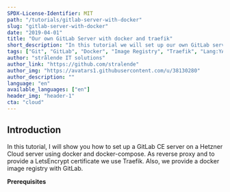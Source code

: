 ```yaml
---
SPDX-License-Identifier: MIT
path: "/tutorials/gitlab-server-with-docker"
slug: "gitlab-server-with-docker"
date: "2019-04-01"
title: "Our own GitLab Server with docker and traefik"
short_description: "In this tutorial we will set up our own GitLab server with docker. We also provide a docker image registry and use Traefik as reverse proxy."
tags: ["Git", "GitLab", "Docker", "Image Registry", "Traefik", "Lang:YAML"]
author: "strålende IT solutions"
author_link: "https://github.com/stralende"
author_img: "https://avatars1.githubusercontent.com/u/38130280"
author_description: ""
language: "en"
available_languages: ["en"]
header_img: "header-1"
cta: "cloud"
---
```



## Introduction

In this tutorial, I will show you how to set up a GitLab CE server on a Hetzner Cloud server using docker and docker-compose. As reverse proxy and to provide a LetsEncrypt certificate we use Traefik. Also, we provide a docker image registry with GitLab.

**Prerequisites**
